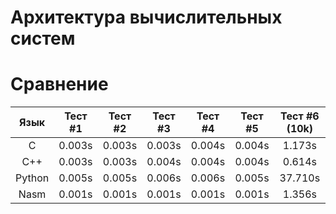 # Архитектура вычислительных систем

# Сравнение
| Язык           | Тест #1        | Тест #2        | Тест #3        | Тест #4        | Тест #5        | Тест #6 (10k)  |
|     :---:      |     :---:      |     :---:      |     :---:      |     :---:      |     :---:      |     :---:      |
| C              |    0.003s      |    0.003s      |    0.003s      |    0.004s      |    0.004s      |     1.173s     |
| C++            |    0.003s      |    0.003s      |    0.004s      |    0.004s      |    0.004s      |     0.614s     |
| Python         |    0.005s      |    0.005s      |    0.006s      |    0.006s      |    0.005s      |     37.710s    |
| Nasm           |    0.001s      |    0.001s      |    0.001s      |    0.001s      |    0.001s      |     1.356s     |

